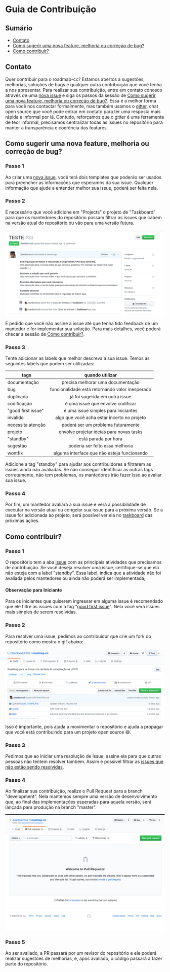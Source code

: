 # Guia de Contribuição

## Sumário
- [Contato]
- [Como sugerir uma nova feature, melhoria ou correçāo de bug?]
- [Como contribuir?]

## Contato

Quer contribuir para o roadmap-cc? Estamos abertos a sugestões, melhorias,
soluções de bugs e qualquer outra contribuição que você tenha a nos apresentar.
Para realizar sua contribuição, entre em contato conosco através de uma
[nova issue] e siga os passos da sessão de [Como sugerir uma nova feature, melhoria ou correçāo de bug?]. Essa é a melhor forma 
para você nos contactar formalmente, mas também usamos o [gitter], chat 
open source que você pode entrar em contato para ter uma resposta mais rápida
e informal por lá. Contudo, reforçamos que o gitter é uma ferramenta de teor
informal, precisamos centralizar todas as issues no repositório para manter
a transparência e coerência das features.

## Como sugerir uma nova feature, melhoria ou correçāo de bug?

### Passo 1

Ao criar uma [nova issue], você terá dois templates que poderão ser usados 
para preencher as informações que esperamos da sua issue. Qualquer informação
que ajude a entender melhor sua issue, poderá ser feita nela.

### Passo 2

É necessário que você adicione em "Projects" o projeto de "Taskboard" para 
que os mantedores do repositório possam filtrar as issues que cabem na versão
atual do repositório ou vão para uma versão futura. 

![taskboard]

É pedido que você não assine
a issue até que tenha tido feedback de um mantedor e for implementar sua 
solução. Para mais detalhes, você poderá checar a sessão de [Como contribuir?].

### Passo 3

Tente adicionar as labels que melhor descreva a sua issue. Temos as seguintes
labels que podem ser utilizadas:

| tags               | quando utilizar                                      |
| ------------------ |:----------------------------------------------------:|
| documentação       | precisa melhorar uma documentação                    |
| bug                | funcionalidade está retornando valor inesperado      |
| duplicada          | já foi sugerida em outra issue                       |
| codificação        | é uma issue que envolve codificar                    |
| "good first issue" | é uma issue simples para iniciantes                  |
| invalido           | algo que você acha estar incerto no projeto          |
| necessita atenção  | poderá ser um problema futuramente                   |
| projeto            | envolve projetar ideias para novas tasks             |
| "standby"          | está parada por hora                                 |
| sugestão           | poderia ser feito essa melhoria                      |
| wontfix            | alguma interface que não esteja funcionando          |

Adicione a tag "standby" para ajudar aos contribuidores a filtrarem as issues
ainda não avaliadas. Se não conseguir identificar as outras tags corretamente,
não tem problemas, os mantedores irão fazer isso ao avaliar sua issue.

### Passo 4

Por fim, um mantedor avaliará a sua issue e verá a possibilidade de executar
na versão atual ou congelar sua issue para a próxima versão. Se a issue
for adicionada ao projeto, será possível ver ela no [taskboard] das próximas
ações. 

## Como contribuir?

### Passo 1

O repositório tem a aba [issue] com as principais atividades que precisamos
de contribuição. Se você deseja resolver uma issue, certifique-se que ela não
esteja com a label "standby". Essa label, indica que a atividade não foi avaliada
pelos mantedores ou ainda não poderá ser implementada; 

#### Observação para Iniciante

Para os iniciantes que quiserem ingressar em alguma issue é recomendado 
que ele filtre as issues com a tag "[good first issue]". Nela você verá 
issues mais simples de serem resolvidas.

### Passo 2

Para resolver uma issue, pedimos ao contribuidor que crie um fork do 
repositório como mostra o gif abaixo:

![fork]

Isso é importante, pois ajuda a movimentar o repositório e ajuda a propagar
que você está contribuindo para um projeto open source :smile:. 

### Passo 3

Pedimos que ao iniciar uma resolução de issue, assine ela para que outras
pessoas não tentem resolver também. Assim é possível filtrar as [issues que não estão
sendo resolvidas]. 

### Passo 4

Ao finalizar sua contribuição, realize o Pull Request para a branch "development".
Nela mantemos sempre uma versão de desenvolvimento que, ao final das implementações
esperadas para aquela versão, será lançada para produção na branch "master".

![pr]

### Passo 5

Ao ser avaliado, a PR passará por um revisor do repositório e ele poderá
realizar sugestões de melhorias, e, após avaliado, o código passará a 
fazer parte do repositório.



[nova issue]: https://github.com/OpenDevUFCG/roadmap-cc/issues/new/choose
[gitter]: https://gitter.im/OpenDevUFCG/roadmap-cc
[issue]: https://github.com/OpenDevUFCG/roadmap-cc/issues
[good first issue]: https://github.com/OpenDevUFCG/roadmap-cc/issues?q=is%3Aopen+is%3Aissue+label%3A%22%5C%22good+first+issue%5C%22%22
[fork]: .github/GIFS/fork.gif
[pr]: .github/GIFS/pr.gif
[taskboard]: .github/GIFS/taskboard.gif
[Como sugerir uma nova feature, melhoria ou correçāo de bug?]: #como-sugerir-uma-nova-feature-melhoria-ou-correçāo-de-bug
[Como contribuir?]: #como-contribuir
[contato]: #contato
[issues que não estão sendo resolvidas]: https://github.com/OpenDevUFCG/roadmap-cc/issues?q=is%3Aopen+is%3Aissue+no%3Aassignee
